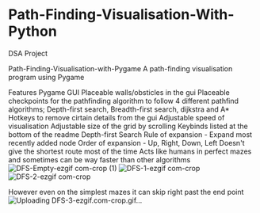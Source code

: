 # Path-Finding-Visualisation-With-Python
DSA Project

Path-Finding-Visualisation-with-Pygame
A path-finding visualisation program using Pygame

Features
Pygame GUI
Placeable walls/obsticles in the gui
Placeable checkpoints for the pathfinding algorithm to follow
4 different pathfind algorithms; Depth-first search, Breadth-first search, dijkstra and A*
Hotkeys to remove cirtain details from the gui
Adjustable speed of visualisation
Adjustable size of the grid by scrolling
Keybinds listed at the bottom of the readme
Depth-first Search
Rule of expansion - Expand most recently added node
Order of expansion - Up, Right, Down, Left
Doesn't give the shortest route most of the time
Acts like humans in perfect mazes and sometimes can be way faster than other algorithms
![DFS-Empty-ezgif com-crop (1)](https://github.com/user-attachments/assets/323b468b-4f96-4bd2-a3aa-87c4b4b1bbf4)
![DFS-1-ezgif com-crop](https://github.com/user-attachments/assets/53e97093-3cae-40cc-b298-f229a72a726f)
![DFS-2-ezgif com-crop](https://github.com/user-attachments/assets/48a9796f-c52b-490a-9397-946f4728ff89)

However even on the simplest mazes it can skip right past the end point
![Uploading DFS-3-ezgif.com-crop.gif…]()




